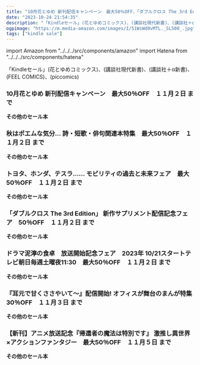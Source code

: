 ```yaml
---
title: "10月花とゆめ 新刊配信キャンペーン　最大50％OFF、「ダブルクロス The 3rd Edition」 新作サプリメント配信記念フェア　50％OFF、トヨタ、ホンダ、テスラ…… モビリティの過去と未来フェア　最大50％OFF"
date: "2023-10-24 21:54:35"
description: "「Kindleセール」(花とゆめコミックス)、(講談社現代新書)、(講談社＋α新書)、(FEEL COMICS)、(piccomics)"
ogpimage: "https://m.media-amazon.com/images/I/51WsWd0vMTL._SL500_.jpg"
tags: ["kindle sale"]
---
```

import Amazon from "../../../src/components/amazon"
import Hatena from "../../../src/components/hatena"

「Kindleセール」(花とゆめコミックス)、(講談社現代新書)、(講談社＋α新書)、(FEEL COMICS)、(piccomics)



### 10月花とゆめ 新刊配信キャンペーン　最大50％OFF　１１月２日 まで


<Amazon asin="B00V2S8HKE" />



<Amazon asin="B08DFS31HX" />



<Amazon asin="B00DMU8NS6" />


**その他のセール本**

<Hatena src="https://kyukyunyorituryo.github.io/kindle_sale/20231102s36112/" title=""/>

### 秋はポエムな気分… 詩・短歌・俳句関連本特集　最大50％OFF　１１月２日 まで

<Amazon asin="B00DKX4C0S" />



<Amazon asin="B09SKF37S3" />



<Amazon asin="B09L7Z7CCG" />


**その他のセール本**

<Hatena src="https://kyukyunyorituryo.github.io/kindle_sale/20231102s36111/" title=""/>

### トヨタ、ホンダ、テスラ…… モビリティの過去と未来フェア　最大50％OFF　１１月２日 まで


<Amazon asin="B0CC5FW9C8" />



<Amazon asin="B0BVZ4T95V" />



<Amazon asin="B089SV5MD7" />


**その他のセール本**

<Hatena src="https://kyukyunyorituryo.github.io/kindle_sale/20231102s36106/" title=""/>

### 「ダブルクロス The 3rd Edition」 新作サプリメント配信記念フェア　50％OFF　１１月２日 まで


<Amazon asin="B09TDLKZJD" />



<Amazon asin="B0986KYRCZ" />



<Amazon asin="B00NBPBJH4" />


**その他のセール本**

<Hatena src="https://kyukyunyorituryo.github.io/kindle_sale/20231102s36064/" title=""/>

### ドラマ泥濘の食卓　放送開始記念フェア　2023年 10/21スタートテレビ朝日毎週土曜夜11:30　最大50％OFF　１１月２日 まで


<Amazon asin="B0C5XBRXWK" />



<Amazon asin="B0BSMVPKH3" />



<Amazon asin="B0BPRX9G97" />


**その他のセール本**

<Hatena src="https://kyukyunyorituryo.github.io/kindle_sale/20231102s36078/" title=""/>

### 『耳元で甘くささやいて～』配信開始! オフィスが舞台のまんが特集　30％OFF　１１月３日 まで


<Amazon asin="B0C4Y14L1F" />



<Amazon asin="B0BQ6T9K9V" />



<Amazon asin="B0BJ5MQQVX" />


**その他のセール本**

<Hatena src="https://kyukyunyorituryo.github.io/kindle_sale/20231103s36074/" title=""/>

### 【新刊】アニメ放送記念『帰還者の魔法は特別です』 激推し異世界×アクションファンタジー　最大50％OFF　１１月５日 まで


<Amazon asin="B0BYN13LKV" />



<Amazon asin="B0BMTD1H7X" />



<Amazon asin="B0BMT6VHF7" />


**その他のセール本**

<Hatena src="https://kyukyunyorituryo.github.io/kindle_sale/20231105s36191/" title=""/>